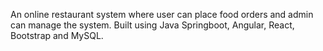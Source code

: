 An online restaurant system where user can place food orders and admin can manage the system.
Built using Java Springboot, Angular, React, Bootstrap and MySQL.

